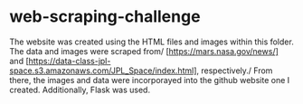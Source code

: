 # web-scraping-challenge

The website was created using the HTML files and images within this folder. The data and images were scraped from/
[https://mars.nasa.gov/news/] and [https://data-class-jpl-space.s3.amazonaws.com/JPL_Space/index.html], respectively./
From there, the images and data were incorporayed into the github website one I created. Additionally, Flask was used. 